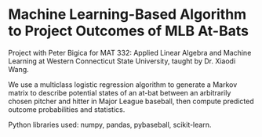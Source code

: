 # Machine Learning-Based Algorithm to Project Outcomes of MLB At-Bats

Project with Peter Bigica for MAT 332: Applied Linear Algebra and Machine Learning at Western Connecticut State University, taught by Dr. Xiaodi Wang.

We use a multiclass logistic regression algorithm to generate a Markov matrix to describe potential states of an at-bat between an arbitrarily chosen pitcher and hitter in Major League baseball, then compute predicted outcome probabilities and statistics.

Python libraries used: numpy, pandas, pybaseball, scikit-learn.
